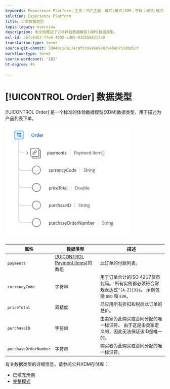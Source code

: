```yaml
---
keywords: Experience Platform；主页；热门主题；模式;模式;XDM；字段；模式;模式；顺序；datatype；数据类型；
solution: Experience Platform
title: 订单数据类型
topic-legacy: overview
description: 本文档概述了订单体验数据模型(XDM)数据类型。
exl-id: abfc6d53-ffe6-4692-ad65-03d556831fa0
translation-type: tm+mt
source-git-commit: 5d449c1ca174cafcca988e9487940eb7550bd5cf
workflow-type: tm+mt
source-wordcount: '182'
ht-degree: 4%

---
```


# [!UICONTROL Order] 数据类型

[!UICONTROL Order] 是一个标准的体验数据模型(XDM)数据类型，用于描述为产品列表下单。

<img src="../images/data-types/order.PNG" width="400" /><br />

| 属性 | 数据类型 | 描述 |
| --- | --- | --- |
| `payments` | [[!UICONTROL Payment Items]](./payment-item.md)的数组 | 此订单的付款列表。 |
| `currencyCode` | 字符串 | 用于订单合计的ISO 4217货币代码。 所有实例都必须符合常规表达式`^[A-Z]{3}$`。 示例包括 `USD` 和 `EUR`。 |
| `priceTotal` | 双精度 | 已应用所有折扣和税后此订单的总价。 |
| `purchaseID` | 字符串 | 由卖家为此购买或合同分配的唯一标识符。 由于这是由卖家定义的，因此无法保证该ID是唯一的。 |
| `purchaseOrderNumber` | 字符串 | 购买者为此购买或合同分配的唯一标识符。 |

有关数据类型的详细信息，请参阅公共XDM存储库：

* [已填充示例](https://github.com/adobe/xdm/blob/master/components/datatypes/data/order.example.1.json)
* [完整模式](https://github.com/adobe/xdm/blob/master/components/datatypes/data/order.schema.json)
